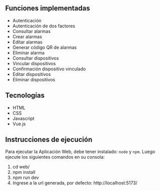 ## Funciones implementadas

* Autenticación
* Autenticación de dos factores
* Consultar alarmas
* Crear alarmas
* Editar alarmas
* Generar código QR de alarmas
* Eliminar alarma
* Consultar dispositivos
* Vincular dispositivos
* Confirmación dispositivo vinculado
* Editar dispositivos
* Eliminar dispositivos

## Tecnologías

* HTML
* CSS
* Javascript
* Vue.js

## Instrucciones de ejecución

Para ejecutar la Aplicación Web, debe tener instalado: <code>node</code> y <code>npm</code>. Luego ejecute los siguientes comandos en su consola:

1. cd web/
2. npm install
3. npm run dev
4. Ingrese a la url generada, por defecto: http://localhost:5173/
